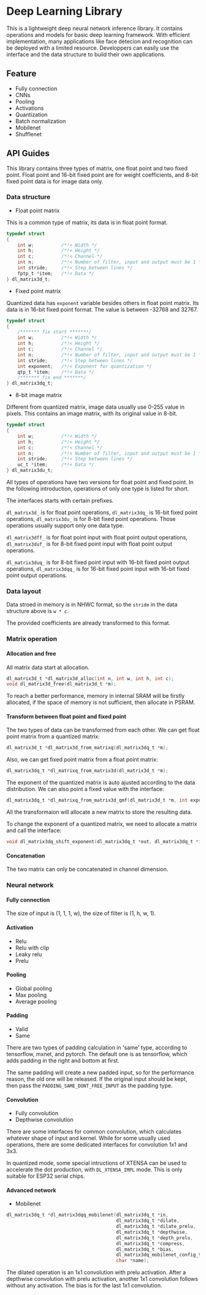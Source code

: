 # Deep Learning Library

This is a lightweight deep neural network inference library. It contains operations and models for basic deep learning framework. With efficient implementation, many applications like face detecion and recognition can be deployed with a limited resource. Developpers can easily use the interface and the data structure to build their own applications.

## Feature
- Fully connection
- CNNs
- Pooling
- Activations
- Quantization
- Batch normalization
- Mobilenet
- Shufflenet

## API Guides

This library contains three types of matrix, one float point and two fixed point. Float point and 16-bit fixed point are for weight coefficients, and 8-bit fixed point data is for image data only.

### Data structure

- Float point matrix

This is a common type of matrix, its data is in float point format.
```c
typedef struct
{
    int w;          /*!< Width */
    int h;          /*!< Height */
    int c;          /*!< Channel */
    int n;          /*!< Number of filter, input and output must be 1 */
    int stride;     /*!< Step between lines */
    fptp_t *item;   /*!< Data */
} dl_matrix3d_t;
```

- Fixed point matrix

Quantized data has `exponent` variable besides others in float point matrix. Its data is in 16-bit fixed point format. The value is between -32768 and 32767.
```c
typedef struct
{
    /******* fix start *******/
    int w;          /*!< Width */
    int h;          /*!< Height */
    int c;          /*!< Channel */
    int n;          /*!< Number of filter, input and output must be 1 */
    int stride;     /*!< Step between lines */
    int exponent;   /*!< Exponent for quantization */
    qtp_t *item;    /*!< Data */
    /******* fix end *******/
} dl_matrix3dq_t;
```

- 8-bit image matrix

Different from quantized matrix, image data usually use 0-255 value in pixels. This contains an image matrix, with its original value in 8-bit.
```c
typedef struct
{
    int w;          /*!< Width */
    int h;          /*!< Height */
    int c;          /*!< Channel */
    int n;          /*!< Number of filter, input and output must be 1 */
    int stride;     /*!< Step between lines */
    uc_t *item;     /*!< Data */
} dl_matrix3du_t;
```

All types of operations have two versions for float point and fixed point. In the following introduction, operations of only one type is listed for short.

The interfaces starts with certain prefixes.

`dl_matrix3d_` is for float point operations, `dl_matrix3dq_` is 16-bit fixed point operations, `dl_matrix3du_` is for 8-bit fixed point operations. Those operations usually support only one data type.

`dl_matrix3dff_` is for float point input with float point output operations, `dl_matrix3duf_` is for 8-bit fixed point input with float point output operations.

`dl_matrix3duq_` is for 8-bit fixed point input with 16-bit fixed point output operations, `dl_matrix3dqq_` is for 16-bit fixed point input with 16-bit fixed point output operations.


### Data layout

Data stroed in memory is in NHWC format, so the `stride` in the data structure above is `w * c`.

The provided coefficients are already transformed to this format.

### Matrix operation

#### Allocation and free

All matrix data start at allocation.
```c
dl_matrix3d_t *dl_matrix3d_alloc(int n, int w, int h, int c);
void dl_matrix3d_free(dl_matrix3d_t *m);
```

To reach a better performance, memory in internal SRAM will be firstly allocated, if the space of memory is not sufficient, then allocate in PSRAM.

#### Transform between float point and fixed point

The two types of data can be transformed from each other. We can get float point matrix from a quantized matrix:
```c
dl_matrix3d_t *dl_matrix3d_from_matrixq(dl_matrix3dq_t *m);
```
Also, we can get fixed point matrix from a float point matrix:
```c
dl_matrix3dq_t *dl_matrixq_from_matrix3d(dl_matrix3d_t *m);
```
The exponent of the quantized matrix is auto ajusted according to the data distribution. We can also point a fixed value with the interface:
```c
dl_matrix3dq_t *dl_matrixq_from_matrix3d_qmf(dl_matrix3d_t *m, int exponent);
```
All the transformaion will allocate a new matrix to store the resulting data.

To change the exponent of a quantized matrix, we need to allocate a matrix and call the interface:
```c
void dl_matrix3dq_shift_exponent(dl_matrix3dq_t *out, dl_matrix3dq_t *in, int exponent);
```

#### Concatenation

The two matrix can only be concatenated in channel dimension.

### Neural network

#### Fully connection

The size of input is (1, 1, 1, w), the size of filter is (1, h, w, 1).

#### Activation

- Relu
- Relu with clip
- Leaky relu
- Prelu

#### Pooling

- Global pooling
- Max pooling
- Average pooling

#### Padding

- Valid
- Same

There are two types of padding calculation in 'same' type, according to tensorflow, mxnet, and pytorch. The default one is as tensorflow, which adds padding in the right and bottom at first.

The same padding will create a new padded input, so for the performance reason, the old one will be released. If the original input should be kept, then pass the `PADDING_SAME_DONT_FREE_INPUT` as the padding type.

#### Convolution

- Fully convolution
- Depthwise convolution

There are some interfaces for common convolution, which calculates whatever shape of input and kernel. While for some usually used operations, there are some dedicated interfaces for convolution 1x1 and 3x3.

In quantized mode, some special intructions of XTENSA can be used to accelerate the dot production, with `DL_XTENSA_IMPL` mode. This is only suitable for ESP32 serial chips.

#### Advanced network

- Mobilenet

```c
dl_matrix3dq_t *dl_matrix3dqq_mobilenet(dl_matrix3dq_t *in,
                                        dl_matrix3dq_t *dilate,
                                        dl_matrix3dq_t *dilate_prelu,
                                        dl_matrix3dq_t *depthwise,
                                        dl_matrix3dq_t *depth_prelu,
                                        dl_matrix3dq_t *compress,
                                        dl_matrix3dq_t *bias,
                                        dl_matrix3dq_mobilenet_config_t config,
                                        char *name);
```

The dilated operation is an 1x1 convolution with prelu activation. After a depthwise convolution with prelu activation, another 1x1 convolution follows without any activation. The bias is for the last 1x1 convolution.


